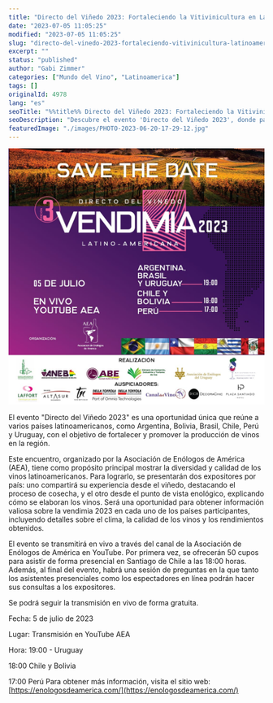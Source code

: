 ```yaml
---
title: "Directo del Viñedo 2023: Fortaleciendo la Vitivinicultura en Latinoamérica"
date: "2023-07-05 11:05:25"
modified: "2023-07-05 11:05:25"
slug: "directo-del-vinedo-2023-fortaleciendo-vitivinicultura-latinoamerica"
excerpt: ""
status: "published"
author: "Gabi Zimmer"
categories: ["Mundo del Vino", "Latinoamerica"]
tags: []
originalId: 4978
lang: "es"
seoTitle: "%%title%% Directo del Viñedo 2023: Fortaleciendo la Vitivinicultura en Latinoamérica"
seoDescription: "Descubre el evento 'Directo del Viñedo 2023', donde países latinoamericanos se unen para fortalecer y promover la vitivinicultura en la región. Conoce los detalles de la vendimia 2023 y disfruta de una transmisión en vivo llena de expertos en viticultura y enología."
featuredImage: "./images/PHOTO-2023-06-20-17-29-12.jpg"
---
```


![Directo del Viñedo 2023: Fortaleciendo la Vitivinicultura en Latinoamérica](./images/PHOTO-2023-06-20-17-29-12.jpg)

El evento "Directo del Viñedo 2023" es una oportunidad única que reúne a varios países latinoamericanos, como Argentina, Bolivia, Brasil, Chile, Perú y Uruguay, con el objetivo de fortalecer y promover la producción de vinos en la región.


Este encuentro, organizado por la Asociación de Enólogos de América (AEA), tiene como propósito principal mostrar la diversidad y calidad de los vinos latinoamericanos. Para lograrlo, se presentarán dos expositores por país: uno compartirá su experiencia desde el viñedo, destacando el proceso de cosecha, y el otro desde el punto de vista enológico, explicando cómo se elaboran los vinos. Será una oportunidad para obtener información valiosa sobre la vendimia 2023 en cada uno de los países participantes, incluyendo detalles sobre el clima, la calidad de los vinos y los rendimientos obtenidos.


El evento se transmitirá en vivo a través del canal de la Asociación de Enólogos de América en YouTube. Por primera vez, se ofrecerán 50 cupos para asistir de forma presencial en Santiago de Chile a las 18:00 horas. Además, al final del evento, habrá una sesión de preguntas en la que tanto los asistentes presenciales como los espectadores en línea podrán hacer sus consultas a los expositores.


Se podrá seguir la transmisión en vivo de forma gratuita.


Fecha: 5 de julio de 2023


Lugar: Transmisión en YouTube AEA


Hora: 19:00 - Uruguay


18:00 Chile y Bolivia

17:00 Perú
Para obtener más información, visita el sitio web: [https://enologosdeamerica.com/](https://enologosdeamerica.com/)